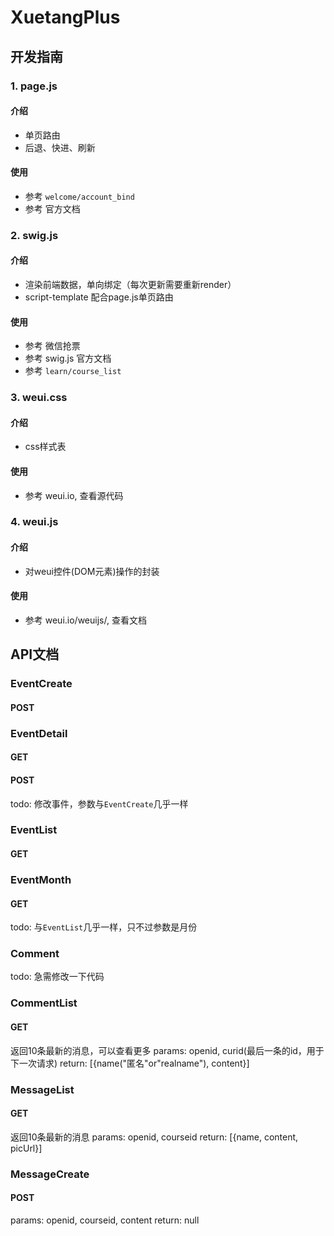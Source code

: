 # XuetangPlus

## 开发指南

### 1. page.js
#### 介绍
- 单页路由
- 后退、快进、刷新
#### 使用
- 参考 `welcome/account_bind`
- 参考 官方文档

### 2. swig.js
#### 介绍
- 渲染前端数据，单向绑定（每次更新需要重新render）
- script-template 配合page.js单页路由
#### 使用
- 参考 微信抢票
- 参考 swig.js 官方文档
- 参考 `learn/course_list`

### 3. weui.css
#### 介绍
- css样式表
#### 使用
- 参考 weui.io, 查看源代码

### 4. weui.js
#### 介绍
- 对weui控件(DOM元素)操作的封装
#### 使用
- 参考 weui.io/weuijs/, 查看文档

## API文档

### EventCreate
#### POST

### EventDetail
#### GET
#### POST
todo: 修改事件，参数与`EventCreate`几乎一样

### EventList
#### GET

### EventMonth
#### GET
todo: 与`EventList`几乎一样，只不过参数是月份

### Comment
todo: 急需修改一下代码

### CommentList
#### GET
返回10条最新的消息，可以查看更多
params: openid, curid(最后一条的id，用于下一次请求)
return: [{name("匿名"or"realname"), content}]

### MessageList
#### GET
返回10条最新的消息
params: openid, courseid
return: [{name, content, picUrl}]

### MessageCreate
#### POST
params: openid, courseid, content
return: null
